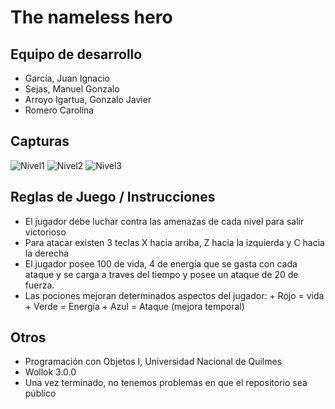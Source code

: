 ﻿# The nameless hero

## Equipo de desarrollo

- García, Juan Ignacio
- Sejas, Manuel Gonzalo
- Arroyo Igartua, Gonzalo Javier
- Romero Carolina

## Capturas
![Nivel1](file:///C:/Users/Admin/git/2021s2---tp-juego-grupo-4/assets/Nivel%201.JPG)
![Nivel2](file:///C:/Users/Admin/git/2021s2---tp-juego-grupo-4/assets/nivel2.JPG)
![Nivel3](file:///C:/Users/Admin/git/2021s2---tp-juego-grupo-4/assets/Nivel3.JPG)

## Reglas de Juego / Instrucciones

- El jugador debe luchar contra las amenazas de cada nivel para salir       victorioso
- Para atacar existen 3 teclas X hacia arriba, Z hacia la izquierda y 
  C hacia la derecha
- El jugador posee 100 de vida, 4 de energía que se gasta con cada ataque
  y se carga a traves del tiempo y posee un ataque de 20 de fuerza.
- Las pociones mejoran determinados aspectos del jugador:
		+ Rojo   = vida
		+ Verde  = Energía
		+ Azul   = Ataque (mejora temporal)

## Otros

- Programación con Objetos I, Universidad Nacional de Quilmes
- Wollok 3.0.0
- Una vez terminado, no tenemos problemas en que el repositorio sea público
